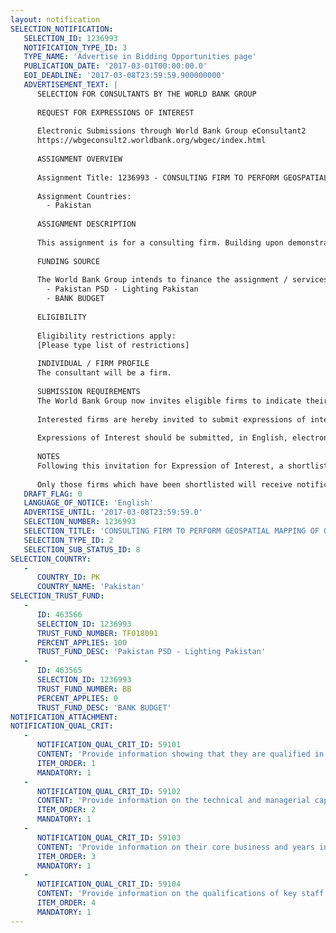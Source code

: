 ```yaml
---
layout: notification
SELECTION_NOTIFICATION: 
   SELECTION_ID: 1236993
   NOTIFICATION_TYPE_ID: 3
   TYPE_NAME: 'Advertise in Bidding Opportunities page'
   PUBLICATION_DATE: '2017-03-01T00:00:00.0'
   EOI_DEADLINE: '2017-03-08T23:59:59.900000000'
   ADVERTISEMENT_TEXT: |
      SELECTION FOR CONSULTANTS BY THE WORLD BANK GROUP
      
      REQUEST FOR EXPRESSIONS OF INTEREST
      
      Electronic Submissions through World Bank Group eConsultant2
      https://wbgeconsult2.worldbank.org/wbgec/index.html
      
      ASSIGNMENT OVERVIEW
      
      Assignment Title: 1236993 - CONSULTING FIRM TO PERFORM GEOSPATIAL MAPPING OF OFF-GRID COMMUNITIES IN SINDH AND PUNJAB, PAKISTAN.
      
      Assignment Countries:
        - Pakistan
      
      ASSIGNMENT DESCRIPTION
      
      This assignment is for a consulting firm. Building upon demonstrated approaches through other World Bank Group engagements to reliably detect electrified and un-electrified communities, the consulting firm will use geospatial methods to analyze a lengthy time series of nighttime satellite images to detect the presence or absence of outdoor lighting in rural communities across Sindh and Punjab Provinces of Pakistan.
      
      FUNDING SOURCE
      
      The World Bank Group intends to finance the assignment / services described below under the following:
        - Pakistan PSD - Lighting Pakistan
        - BANK BUDGET
      
      ELIGIBILITY
      
      Eligibility restrictions apply:
      [Please type list of restrictions]
      
      INDIVIDUAL / FIRM PROFILE
      The consultant will be a firm. 
      
      SUBMISSION REQUIREMENTS
      The World Bank Group now invites eligible firms to indicate their interest in providing the services.  Interested firms must provide information indicating that they are qualified to perform the services (brochures, description of similar assignments, experience in similar conditions, availability of appropriate skills among staff, etc. for firms; CV and cover letter for individuals).  Please note that the total size of all attachments should be less than 5MB.  Consultants may associate to enhance their qualifications.
      
      Interested firms are hereby invited to submit expressions of interest.
      
      Expressions of Interest should be submitted, in English, electronically through World Bank Group eConsultant2 (https://wbgeconsult2.worldbank.org/wbgec/index.html)
      
      NOTES
      Following this invitation for Expression of Interest, a shortlist of qualified firms will be formally invited to submit proposals. Shortlisting and selection will be subject to the availability of funding.
      
      Only those firms which have been shortlisted will receive notification. No debrief will be provided to firms which have not been shortlisted.
   DRAFT_FLAG: 0
   LANGUAGE_OF_NOTICE: 'English'
   ADVERTISE_UNTIL: '2017-03-08T23:59:59.0'
   SELECTION_NUMBER: 1236993
   SELECTION_TITLE: 'CONSULTING FIRM TO PERFORM GEOSPATIAL MAPPING OF OFF-GRID COMMUNITIES IN SINDH AND PUNJAB, PAKISTAN.'
   SELECTION_TYPE_ID: 2
   SELECTION_SUB_STATUS_ID: 8
SELECTION_COUNTRY: 
   - 
      COUNTRY_ID: PK
      COUNTRY_NAME: 'Pakistan'
SELECTION_TRUST_FUND: 
   - 
      ID: 463566
      SELECTION_ID: 1236993
      TRUST_FUND_NUMBER: TF018091
      PERCENT_APPLIES: 100
      TRUST_FUND_DESC: 'Pakistan PSD - Lighting Pakistan'
   - 
      ID: 463565
      SELECTION_ID: 1236993
      TRUST_FUND_NUMBER: BB
      PERCENT_APPLIES: 0
      TRUST_FUND_DESC: 'BANK BUDGET'
NOTIFICATION_ATTACHMENT: 
NOTIFICATION_QUAL_CRIT: 
   - 
      NOTIFICATION_QUAL_CRIT_ID: 59101
      CONTENT: 'Provide information showing that they are qualified in the field of the assignment.'
      ITEM_ORDER: 1
      MANDATORY: 1
   - 
      NOTIFICATION_QUAL_CRIT_ID: 59102
      CONTENT: 'Provide information on the technical and managerial capabilities of the firm.'
      ITEM_ORDER: 2
      MANDATORY: 1
   - 
      NOTIFICATION_QUAL_CRIT_ID: 59103
      CONTENT: 'Provide information on their core business and years in business.'
      ITEM_ORDER: 3
      MANDATORY: 1
   - 
      NOTIFICATION_QUAL_CRIT_ID: 59104
      CONTENT: 'Provide information on the qualifications of key staff.'
      ITEM_ORDER: 4
      MANDATORY: 1
---
```

